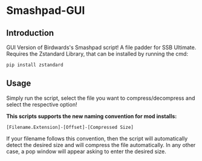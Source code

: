 # Smashpad-GUI

## Introduction
GUI Version of Birdwards's Smashpad script! A file padder for SSB Ultimate.
Requires the Zstandard Library, that can be installed by running the cmd:

`pip install zstandard`

## Usage

Simply run the script, select the file you want to compress/decompress and select the respective option!

**This scripts supports the new naming convention for mod installs:**

`[Filename.Extension]-[Offset]-[Compressed Size]`

If your filename follows this convention, then the script will automatically detect the desired size and will compress the file automatically. In any other case, a pop window will appear asking to enter the desired size.
